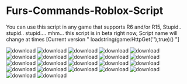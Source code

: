 # Furs-Commands-Roblox-Script
You can use this script in any game that supports R6 and/or R15,
Stupid.. stupid.. stupid.... mhm... this script is in beta right now,
Script name will change at times
[Current version " loadstring(game:HttpGet(''),true)() "]

![download](https://user-images.githubusercontent.com/123289129/214942299-6a9f9097-9b5c-42cd-b26d-1e02e0cff4ce.png)
![download](https://user-images.githubusercontent.com/123289129/214963764-d1bbc3b4-8816-41a7-978e-af12417acd77.png)
![download](https://user-images.githubusercontent.com/123289129/214942299-6a9f9097-9b5c-42cd-b26d-1e02e0cff4ce.png)
![download](https://user-images.githubusercontent.com/123289129/214963764-d1bbc3b4-8816-41a7-978e-af12417acd77.png)
![download](https://user-images.githubusercontent.com/123289129/214942299-6a9f9097-9b5c-42cd-b26d-1e02e0cff4ce.png)
![download](https://user-images.githubusercontent.com/123289129/214963764-d1bbc3b4-8816-41a7-978e-af12417acd77.png)
![download](https://user-images.githubusercontent.com/123289129/214942299-6a9f9097-9b5c-42cd-b26d-1e02e0cff4ce.png)
![download](https://user-images.githubusercontent.com/123289129/214963764-d1bbc3b4-8816-41a7-978e-af12417acd77.png)
![download](https://user-images.githubusercontent.com/123289129/214942299-6a9f9097-9b5c-42cd-b26d-1e02e0cff4ce.png)
![download](https://user-images.githubusercontent.com/123289129/214963764-d1bbc3b4-8816-41a7-978e-af12417acd77.png)
![download](https://user-images.githubusercontent.com/123289129/214942299-6a9f9097-9b5c-42cd-b26d-1e02e0cff4ce.png)
![download](https://user-images.githubusercontent.com/123289129/214963764-d1bbc3b4-8816-41a7-978e-af12417acd77.png)
![download](https://user-images.githubusercontent.com/123289129/214942299-6a9f9097-9b5c-42cd-b26d-1e02e0cff4ce.png)
![download](https://user-images.githubusercontent.com/123289129/214963764-d1bbc3b4-8816-41a7-978e-af12417acd77.png)
![download](https://user-images.githubusercontent.com/123289129/214942299-6a9f9097-9b5c-42cd-b26d-1e02e0cff4ce.png)
![download](https://user-images.githubusercontent.com/123289129/214963764-d1bbc3b4-8816-41a7-978e-af12417acd77.png)
![download](https://user-images.githubusercontent.com/123289129/214942299-6a9f9097-9b5c-42cd-b26d-1e02e0cff4ce.png)
![download](https://user-images.githubusercontent.com/123289129/214963764-d1bbc3b4-8816-41a7-978e-af12417acd77.png)
![download](https://user-images.githubusercontent.com/123289129/214942299-6a9f9097-9b5c-42cd-b26d-1e02e0cff4ce.png)
![download](https://user-images.githubusercontent.com/123289129/214963764-d1bbc3b4-8816-41a7-978e-af12417acd77.png)
![download](https://user-images.githubusercontent.com/123289129/214942299-6a9f9097-9b5c-42cd-b26d-1e02e0cff4ce.png)
![download](https://user-images.githubusercontent.com/123289129/214963764-d1bbc3b4-8816-41a7-978e-af12417acd77.png)
